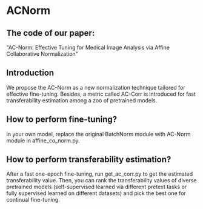 # ACNorm
## The code of our paper:
"AC-Norm: Effective Tuning for Medical Image Analysis via Affine Collaborative Normalization"

## Introduction
We propose the AC-Norm as a new normalization technique tailored for effective fine-tuning. Besides, a metric called AC-Corr is introduced for fast transferability estimation among a zoo of pretrained models.

## How to perform fine-tuning?
In your own model, replace the original BatchNorm module with AC-Norm module in affine_co_norm.py.

## How to perform transferability estimation?
After a fast one-epoch fine-tuning, run get_ac_corr.py to get the estimated transferability value. Then, you can rank the 
transferability values of diverse pretrained models (self-supervised learned via different pretext tasks or fully supervised learned on different datasets) and pick the best one for continual fine-tuning.
